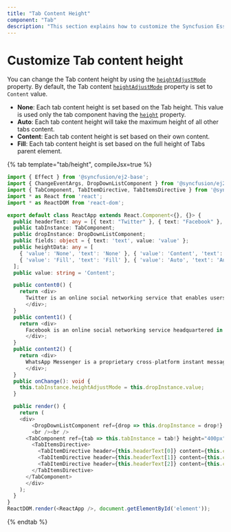 ```yaml
---
title: "Tab Content Height"
component: "Tab"
description: "This section explains how to customize the Syncfusion Essentail JS 2 Tab content height based on different needs."
---
```


# Customize Tab content height

You can change the Tab content height by using the [`heightAdjustMode`](../../api/tab#heightadjustmode) property. By default, the Tab content [`heightAdjustMode`](../../api/tab#heightadjustmode) property is set to `Content` value.

* **None**: Each tab content height is set based on the Tab height. This value is used only the tab component having the [`height`](../../api/tab#height) property.
* **Auto**: Each tab content height will take the maximum height of all other tabs content.
* **Content**: Each tab content height is set based on their own content.
* **Fill**: Each tab content height is set based on the full height of Tabs parent element.

{% tab template="tab/height", compileJsx=true %}

```typescript
import { Effect } from '@syncfusion/ej2-base';
import { ChangeEventArgs, DropDownListComponent } from '@syncfusion/ej2-react-dropdowns';
import { TabComponent, TabItemDirective, TabItemsDirective } from '@syncfusion/ej2-react-navigations';
import * as React from 'react';
import * as ReactDOM from 'react-dom';

export default class ReactApp extends React.Component<{}, {}> {
  public headerText: any = [{ text: "Twitter" }, { text: "Facebook" }, { text: "WhatsApp" }];
  public tabInstance: TabComponent;
  public dropInstance: DropDownListComponent;
  public fields: object = { text: 'text', value: 'value' };
  public heightData: any = [
    { 'value': 'None', 'text': 'None' }, { 'value': 'Content', 'text': 'Content' },
    { 'value': 'Fill', 'text': 'Fill' }, { 'value': 'Auto', 'text': 'Auto' }
  ];
  public value: string = 'Content';

  public content0() {
    return <div>
      Twitter is an online social networking service that enables users to send and read short 140-character messages called "tweets". Registered users can read and post tweets, but those who are unregistered can only read them. Users access Twitter through the website interface, SMS or mobile device app Twitter Inc. is based in San Francisco and has more than 25 offices around the world. Twitter was created in March 2006 by Jack Dorsey, Evan Williams, Biz Stone, and Noah Glass and launched in July 2006. The service rapidly gained worldwide popularity, with more than 100 million users posting 340 million tweets a day in 2012.The service also handled 1.6 billion search queries per day.
      </div>;
  }
  public content1() {
    return <div>
      Facebook is an online social networking service headquartered in Menlo Park, California. Its website was launched on February 4, 2004, by Mark Zuckerberg with his Harvard College roommates and fellow students Eduardo Saverin, Andrew McCollum, Dustin Moskovitz and Chris Hughes.The founders had initially limited the website membership to Harvard students, but later expanded it to colleges in the Boston area, the Ivy League, and Stanford University. It gradually added support for students at various other universities and later to high-school students.
      </div>;
  }
  public content2() {
    return <div>
      WhatsApp Messenger is a proprietary cross-platform instant messaging client for smartphones that operates under a subscription business model. It uses the Internet to send text messages, images, video, user location and audio media messages to other users using standard cellular mobile numbers. As of February 2016, WhatsApp had a user base of up to one billion,[10] making it the most globally popular messaging application. WhatsApp Inc., based in Mountain View, California, was acquired by Facebook Inc. on February 19, 2014, for approximately US$19.3 billion.
      </div>;
  }
  public onChange(): void {
    this.tabInstance.heightAdjustMode = this.dropInstance.value;
  }

  public render() {
    return (
    <div>
        <DropDownListComponent ref={drop => this.dropInstance = drop!} id='contentHeight' dataSource={this.heightData} fields={this.fields} value={this.value} width={'150'} change={this.onChange = this.onChange.bind(this)} />
        <br /><br />
      <TabComponent ref={tab => this.tabInstance = tab!} height="400px">
        <TabItemsDirective>
          <TabItemDirective header={this.headerText[0]} content={this.content0} />
          <TabItemDirective header={this.headerText[1]} content={this.content1} />
          <TabItemDirective header={this.headerText[2]} content={this.content2} />
        </TabItemsDirective>
      </TabComponent>
      </div>
    );
  }
}
ReactDOM.render(<ReactApp />, document.getElementById('element'));

```

{% endtab %}